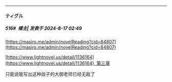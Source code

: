 ﻿
*****

####  ティグル  
##### 516#         楼主| 发表于 2024-8-17 02:49

[https://masiro.me/admin/novelReading?cid=84807](https://masiro.me/admin/novelReading?cid=84807)

[https://www.lightnovel.us/detail/1136164](https://www.lightnovel.us/detail/1136164)  第三章

只能说能写出这种段子的大御老师已经无敌了

